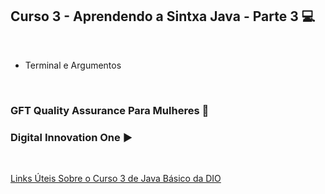## Curso 3 - Aprendendo a Sintxa Java - Parte 3  💻
<br/>   

- Terminal e Argumentos   

<br/>
  
  <h3>GFT Quality Assurance Para Mulheres 👩 </h3>  
  <h3>Digital Innovation One ▶️ </h3>

  <br/>

  [Links Úteis Sobre o Curso 3 de Java Básico da DIO](https://github.com/danielle-victoria/Cursos-sobre-Java/tree/main/Curso%203%20-%20Aprendendo%20a%20Sintaxe%20Java)
